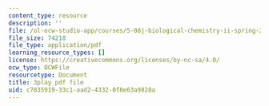 ```yaml
---
content_type: resource
description: ''
file: /ol-ocw-studio-app/courses/5-08j-biological-chemistry-ii-spring-2016/c783591933c1aad243320f8e63a9828a_60m8qBOD_nM.pdf
file_size: 74218
file_type: application/pdf
learning_resource_types: []
license: https://creativecommons.org/licenses/by-nc-sa/4.0/
ocw_type: OCWFile
resourcetype: Document
title: 3play pdf file
uid: c7835919-33c1-aad2-4332-0f8e63a9828a
---
```

